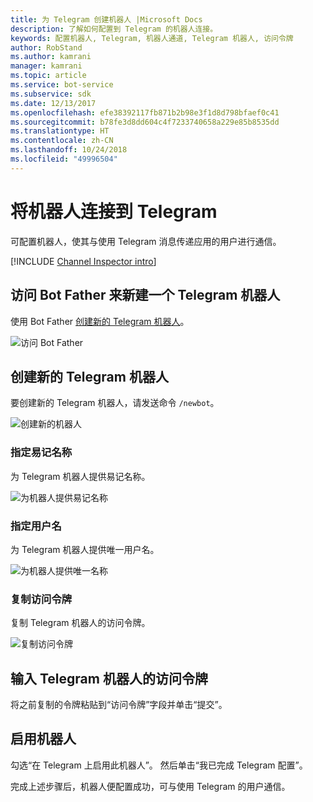 ```yaml
---
title: 为 Telegram 创建机器人 |Microsoft Docs
description: 了解如何配置到 Telegram 的机器人连接。
keywords: 配置机器人, Telegram, 机器人通道, Telegram 机器人, 访问令牌
author: RobStand
ms.author: kamrani
manager: kamrani
ms.topic: article
ms.service: bot-service
ms.subservice: sdk
ms.date: 12/13/2017
ms.openlocfilehash: efe38392117fb871b2b98e3f1d8d798bfaef0c41
ms.sourcegitcommit: b78fe3d8dd604c4f7233740658a229e85b8535dd
ms.translationtype: HT
ms.contentlocale: zh-CN
ms.lasthandoff: 10/24/2018
ms.locfileid: "49996504"
---
```

# <a name="connect-a-bot-to-telegram"></a>将机器人连接到 Telegram

可配置机器人，使其与使用 Telegram 消息传递应用的用户进行通信。

[!INCLUDE [Channel Inspector intro](~/includes/snippet-channel-inspector.md)]

## <a name="visit-the-bot-father-to-create-a-new-telegram-bot"></a>访问 Bot Father 来新建一个 Telegram 机器人

使用 Bot Father <a href="https://telegram.me/botfather" target="_blank">创建新的 Telegram 机器人</a>。

![访问 Bot Father](~/media/channels/tg-StepVisitBotFather.png)

## <a name="create-a-new-telegram-bot"></a>创建新的 Telegram 机器人
要创建新的 Telegram 机器人，请发送命令 `/newbot`。

![创建新的机器人](~/media/channels/tg-StepNewBot.png)

### <a name="specify-a-friendly-name"></a>指定易记名称

为 Telegram 机器人提供易记名称。

![为机器人提供易记名称](~/media/channels/tg-StepNameBot.png)

### <a name="specify-a-username"></a>指定用户名

为 Telegram 机器人提供唯一用户名。

![为机器人提供唯一名称](~/media/channels/tg-StepUsername.png)

### <a name="copy-the-access-token"></a>复制访问令牌

复制 Telegram 机器人的访问令牌。

![复制访问令牌](~/media/channels/tg-StepBotCreated.png)

## <a name="enter-the-telegram-bots-access-token"></a>输入 Telegram 机器人的访问令牌

将之前复制的令牌粘贴到“访问令牌”字段并单击“提交”。

## <a name="enable-the-bot"></a>启用机器人
勾选“在 Telegram 上启用此机器人”。 然后单击“我已完成 Telegram 配置”。

完成上述步骤后，机器人便配置成功，可与使用 Telegram 的用户通信。

